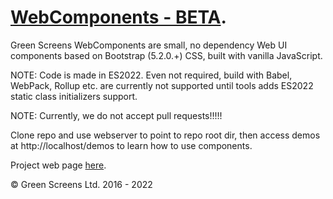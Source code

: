 # [WebComponents - BETA](https://webcomponents.greenscreens.ltd/).

Green Screens WebComponents are small, no dependency Web UI components based on Bootstrap (5.2.0.+) CSS, built with vanilla JavaScript.

NOTE: Code is made in ES2022. Even not required, build with Babel, WebPack, Rollup etc. are currently not supported until tools adds ES2022 static class initializers support.  

NOTE: Currently, we do not accept pull requests!!!!!

Clone repo and use webserver to point to repo root dir, then access demos at http://localhost/demos to learn how to use components.

Project web page [here](https://webcomponents.greenscreens.ltd/).

&copy; Green Screens Ltd. 2016 - 2022
